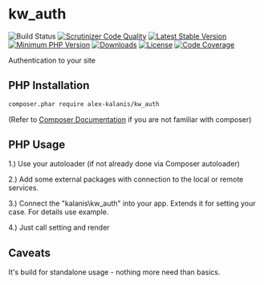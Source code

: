 # kw_auth

![Build Status](https://github.com/alex-kalanis/kw_auth/actions/workflows/code_checks.yml/badge.svg)
[![Scrutinizer Code Quality](https://scrutinizer-ci.com/g/alex-kalanis/kw_auth/badges/quality-score.png?b=master)](https://scrutinizer-ci.com/g/alex-kalanis/kw_auth/?branch=master)
[![Latest Stable Version](https://poser.pugx.org/alex-kalanis/kw_auth/v/stable.svg?v=1)](https://packagist.org/packages/alex-kalanis/kw_auth)
[![Minimum PHP Version](https://img.shields.io/badge/php-%3E%3D%207.4-8892BF.svg)](https://php.net/)
[![Downloads](https://img.shields.io/packagist/dt/alex-kalanis/kw_auth.svg?v1)](https://packagist.org/packages/alex-kalanis/kw_auth)
[![License](https://poser.pugx.org/alex-kalanis/kw_auth/license.svg?v=1)](https://packagist.org/packages/alex-kalanis/kw_auth)
[![Code Coverage](https://scrutinizer-ci.com/g/alex-kalanis/kw_auth/badges/coverage.png?b=master&v=1)](https://scrutinizer-ci.com/g/alex-kalanis/kw_auth/?branch=master)

Authentication to your site

## PHP Installation

```bash
composer.phar require alex-kalanis/kw_auth
```

(Refer to [Composer Documentation](https://github.com/composer/composer/blob/master/doc/00-intro.md#introduction) if you are not
familiar with composer)


## PHP Usage

1.) Use your autoloader (if not already done via Composer autoloader)

2.) Add some external packages with connection to the local or remote services.

3.) Connect the "kalanis\kw_auth" into your app. Extends it for setting your case. For details use example.

4.) Just call setting and render

## Caveats

It's build for standalone usage - nothing more need than basics.
